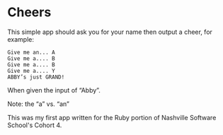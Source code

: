 Cheers
========================================

This simple app should ask you for your name then output a cheer, for example:

    Give me an... A
    Give me a.... B
    Give me a.... B
    Give me a.... Y
    ABBY’s just GRAND!

When given the input of “Abby”.

Note: the “a” vs. “an”

This was my first app written for the Ruby portion of Nashville Software School's Cohort 4.
